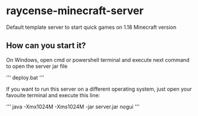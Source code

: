 # raycense-minecraft-server

Default template server to start quick games on 1.18 Minecraft version

## How can you start it?

On Windows, open cmd or powershell terminal and execute next command to open the server jar file

'''
deploy.bat
'''

If you want to run this server on a different operating system, just open your favouite terminal and execute this line:

'''
java -Xmx1024M -Xms1024M -jar server.jar nogui
'''
